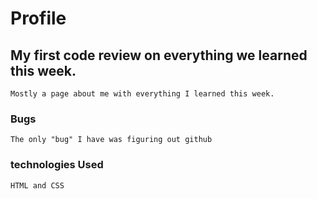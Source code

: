 # Profile
 ## My first code review on everything we learned this week.
    Mostly a page about me with everything I learned this week.
  ### Bugs
    The only "bug" I have was figuring out github
  ### technologies Used
    HTML and CSS